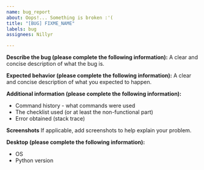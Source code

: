 ```yaml
---
name: bug_report
about: Oops!... Something is broken :'(
title: "[BUG] FIXME_NAME"
labels: bug
assignees: Nillyr

---
```


**Describe the bug (please complete the following information):**
A clear and concise description of what the bug is.

**Expected behavior (please complete the following information):**
A clear and concise description of what you expected to happen.

**Additional information (please complete the following information):**
 - Command history - what commands were used
 - The checklist used (or at least the non-functional part)
 - Error obtained (stack trace)

**Screenshots**
If applicable, add screenshots to help explain your problem.

**Desktop (please complete the following information):**
 - OS
 - Python version
